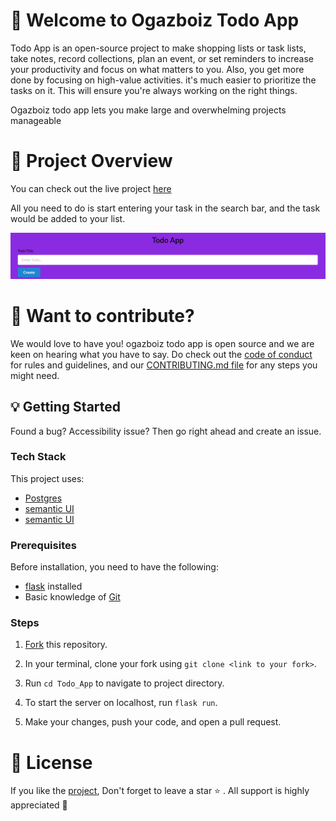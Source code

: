 # :tada: Welcome to Ogazboiz Todo App


Todo App is an open-source project to make shopping lists or task lists, take notes, record collections, plan an event, or set reminders to increase your productivity and focus on what matters to you. Also, you get more done by focusing on high-value activities. it's much easier to prioritize the tasks on it. This will ensure you're always working on the right things.


Ogazboiz todo app lets you make large and overwhelming projects manageable

# :movie_camera: Project Overview

You can check out the live project [here](#)

All you need to do is start entering your task in the search bar, and the task would be added to your list. 

![picture of form section of page with 'various types into the search bar, it's meaning below it, and alternative meanings](todo_searchbar.png)

# :mega: Want to contribute?

We would love to have you! ogazboiz todo app is open source and we are keen on hearing what you have to say. Do check out the [code of conduct](CODE_OF_CONDUCT.md) for rules and guidelines, and our [CONTRIBUTING.md file](#) for any steps you might need.

## :bulb: Getting Started

Found a bug? Accessibility issue? Then go right ahead and create an issue.

### Tech Stack

This project uses:

- [Postgres](https://www.postgresql.org/)
- [semantic UI](https://semantic-ui.com/)
- [semantic UI](https://semantic-ui.com/)

### Prerequisites

Before installation, you need to have the following:

- [flask](https://flask.palletsprojects.com/en/2.2.x/installation/) installed
- Basic knowledge of [Git](https://git-scm.com/)

### Steps

1. [Fork](https://github.com/ogazboiz/Todo_App/fork) this repository.
2. In your terminal, clone your fork using `git clone <link to your fork>`.
3. Run `cd Todo_App` to navigate to project directory.
4. To start the server on localhost, run `flask run`.


6. Make your changes, push your code, and open a pull request.


# :key: License


If you like the [project](https://www.abbreve.tech/), Don't forget to leave a star :star: . All support is highly appreciated :100:

